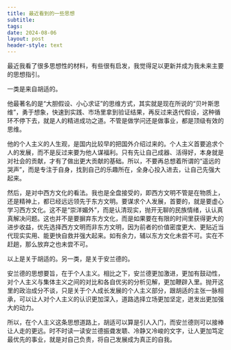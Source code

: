 ```yaml
---
title: 最近看到的一些思想
subtitle: 
tags: 
date: 2024-08-06
layout: post
header-style: text
---
```


最近我看了很多思想性的材料，有些很有启发，我觉得足以更新并成为我未来主要的思想指引。

一类是来自胡适的。

他最著名的是“大胆假设、小心求证”的思维方式，其实就是现在所说的“贝叶斯思维”，勇于想象，快速到实践、市场里拿到验证结果，再反过来迭代假设，这种循环不停下去，就是人的精进成功之道。不管是做学问还是做事业，都是顶级有效的思维。

他的个人主义的人生观，是国内比较早的把国外介绍过来的。个人主义首要追求个人的发展，而不是反过来要为他人谋福利。只有先让自己成器、活得好，本身就是对社会的贡献，才有了做出更大贡献的基础。所以，不要再总想着所谓的“遥远的哭声”，而是专注于自身，找到自己的乐趣所在，全身心投入进去，让自己先强大起来。

然后，是对中西方文化的看法。我也是全盘接受的，即西方文明不管是在物质上，还是精神上，都已经远远领先于东方文明。要谋求个人发展，首要的，就是要虚心学习西方文化。这不是“崇洋媚外”，而是认清现实，抛开无聊的民族情绪，认认真真解决问题。这也并不是要摒弃东方文化，而是如果要在有限的时间里获得更大的进步收益，优先选择西方文明而非东方文明，因为前者的价值密度更大、更贴近当代现实实用、能更快自救并强大起来。如有余力，辅以东方文化未尝不可。实在不赶趟，那么放弃之也未尝不可。

以上是关于胡适的。另一类，是关于安兰德的。

安兰德的思想要旨，在于个人主义。相比之下，安兰德更加激进，更加有鼓动性，对个人主义与集体主义之间的对比和各自优劣的分析见解，更加鞭辟入里。抛开这里的政治成分不谈，只是关于个人成长发展的个人主义部分，跟胡适的主张一脉相承，可以让人对个人主义的认识更加深入，道路选择立场更加坚定，迸发出更加强大的动力。

所以，在个人主义这条思想道路上，胡适可以算是引人入门，而安兰德则可以接棒让人走的更远。时不时读一读安兰德振聋发聩、冷静又冷峻的文字，让人更加笃定最优先的事业，就是对自己负责，将自己发展成为真正的自我。